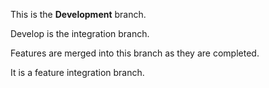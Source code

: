 This is the **Development** branch.

Develop is the integration branch. 

Features are merged into this branch as they are completed. 

It is a feature integration branch.
